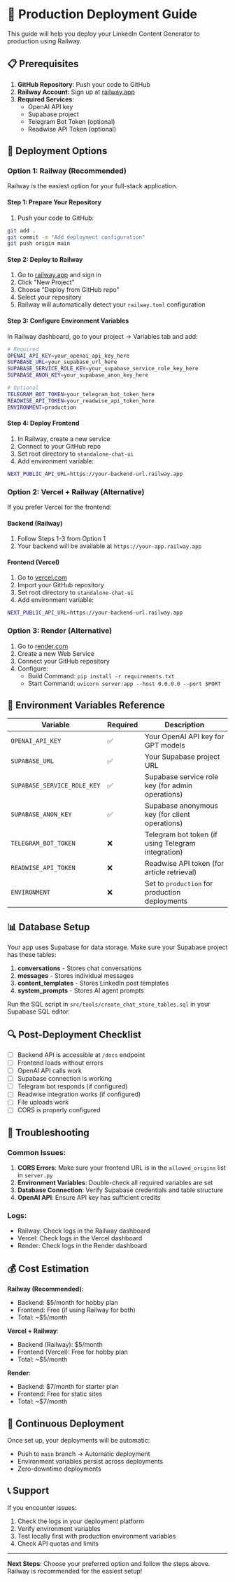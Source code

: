 # 🚀 Production Deployment Guide

This guide will help you deploy your LinkedIn Content Generator to production using Railway.

## 📋 Prerequisites

1. **GitHub Repository**: Push your code to GitHub
2. **Railway Account**: Sign up at [railway.app](https://railway.app)
3. **Required Services**:
   - OpenAI API key
   - Supabase project
   - Telegram Bot Token (optional)
   - Readwise API Token (optional)

## 🎯 Deployment Options

### Option 1: Railway (Recommended)

Railway is the easiest option for your full-stack application.

#### Step 1: Prepare Your Repository

1. Push your code to GitHub:
```bash
git add .
git commit -m "Add deployment configuration"
git push origin main
```

#### Step 2: Deploy to Railway

1. Go to [railway.app](https://railway.app) and sign in
2. Click "New Project"
3. Choose "Deploy from GitHub repo"
4. Select your repository
5. Railway will automatically detect your `railway.toml` configuration

#### Step 3: Configure Environment Variables

In Railway dashboard, go to your project → Variables tab and add:

```bash
# Required
OPENAI_API_KEY=your_openai_api_key_here
SUPABASE_URL=your_supabase_url_here
SUPABASE_SERVICE_ROLE_KEY=your_supabase_service_role_key_here
SUPABASE_ANON_KEY=your_supabase_anon_key_here

# Optional
TELEGRAM_BOT_TOKEN=your_telegram_bot_token_here
READWISE_API_TOKEN=your_readwise_api_token_here
ENVIRONMENT=production
```

#### Step 4: Deploy Frontend

1. In Railway, create a new service
2. Connect to your GitHub repo
3. Set root directory to `standalone-chat-ui`
4. Add environment variable:
```bash
NEXT_PUBLIC_API_URL=https://your-backend-url.railway.app
```

### Option 2: Vercel + Railway (Alternative)

If you prefer Vercel for the frontend:

#### Backend (Railway)
1. Follow Steps 1-3 from Option 1
2. Your backend will be available at `https://your-app.railway.app`

#### Frontend (Vercel)
1. Go to [vercel.com](https://vercel.com)
2. Import your GitHub repository
3. Set root directory to `standalone-chat-ui`
4. Add environment variable:
```bash
NEXT_PUBLIC_API_URL=https://your-backend-url.railway.app
```

### Option 3: Render (Alternative)

1. Go to [render.com](https://render.com)
2. Create a new Web Service
3. Connect your GitHub repository
4. Configure:
   - Build Command: `pip install -r requirements.txt`
   - Start Command: `uvicorn server:app --host 0.0.0.0 --port $PORT`

## 🔧 Environment Variables Reference

| Variable | Required | Description |
|----------|----------|-------------|
| `OPENAI_API_KEY` | ✅ | Your OpenAI API key for GPT models |
| `SUPABASE_URL` | ✅ | Your Supabase project URL |
| `SUPABASE_SERVICE_ROLE_KEY` | ✅ | Supabase service role key (for admin operations) |
| `SUPABASE_ANON_KEY` | ✅ | Supabase anonymous key (for client operations) |
| `TELEGRAM_BOT_TOKEN` | ❌ | Telegram bot token (if using Telegram integration) |
| `READWISE_API_TOKEN` | ❌ | Readwise API token (for article retrieval) |
| `ENVIRONMENT` | ❌ | Set to `production` for production deployments |

## 📊 Database Setup

Your app uses Supabase for data storage. Make sure your Supabase project has these tables:

1. **conversations** - Stores chat conversations
2. **messages** - Stores individual messages
3. **content_templates** - Stores LinkedIn post templates
4. **system_prompts** - Stores AI agent prompts

Run the SQL script in `src/tools/create_chat_store_tables.sql` in your Supabase SQL editor.

## 🔍 Post-Deployment Checklist

- [ ] Backend API is accessible at `/docs` endpoint
- [ ] Frontend loads without errors
- [ ] OpenAI API calls work
- [ ] Supabase connection is working
- [ ] Telegram bot responds (if configured)
- [ ] Readwise integration works (if configured)
- [ ] File uploads work
- [ ] CORS is properly configured

## 🚨 Troubleshooting

### Common Issues:

1. **CORS Errors**: Make sure your frontend URL is in the `allowed_origins` list in `server.py`
2. **Environment Variables**: Double-check all required variables are set
3. **Database Connection**: Verify Supabase credentials and table structure
4. **OpenAI API**: Ensure API key has sufficient credits

### Logs:
- Railway: Check logs in the Railway dashboard
- Vercel: Check logs in the Vercel dashboard
- Render: Check logs in the Render dashboard

## 💰 Cost Estimation

**Railway (Recommended)**:
- Backend: $5/month for hobby plan
- Frontend: Free (if using Railway for both)
- Total: ~$5/month

**Vercel + Railway**:
- Backend (Railway): $5/month
- Frontend (Vercel): Free for hobby plan
- Total: ~$5/month

**Render**:
- Backend: $7/month for starter plan
- Frontend: Free for static sites
- Total: ~$7/month

## 🔄 Continuous Deployment

Once set up, your deployments will be automatic:
- Push to `main` branch → Automatic deployment
- Environment variables persist across deployments
- Zero-downtime deployments

## 📞 Support

If you encounter issues:
1. Check the logs in your deployment platform
2. Verify environment variables
3. Test locally first with production environment variables
4. Check API quotas and limits

---

**Next Steps**: Choose your preferred option and follow the steps above. Railway is recommended for the easiest setup!
